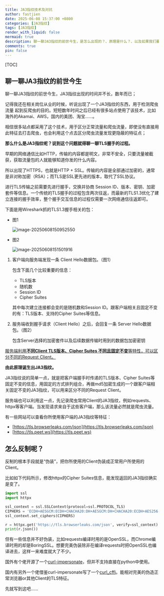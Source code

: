 ```yaml
---
title: JA3指纹技术及对抗
author: fastjien
date: 2025-06-08 15:37:00 +0800
categories: [JA3指纹]
tags: [JA3指纹]
render_with_liquid: false
mermaid: true
description: 聊一聊JA3指纹的前世今生，是怎么出现的？、原理是什么？、以及如果我们要对抗该怎么做？
comments: true
pin: false
---
```


[TOC]

## 聊一聊JA3指纹的前世今生

聊一聊JA3指纹的前世今生，JA3指纹出现的时间并不长，数年而已；

记得我还在相关岗位从业的时候，听说出现了一个JA3指纹的东西，用于检测爬虫流量 起到反爬虫的目的。短短数年时间之后已经有很多站点使用了该技术，比如海外的Akamai、AWS，国内的美团、淘宝……。

相信很多站点都采用了这个技术，用于区分正常流量和爬虫流量，即使没有直接用此特征去打击爬虫，也会利用这个点去区分爬虫流量发现更隐蔽的特征点；

**那么什么是JA3指纹呢？说到这个问题就得聊一聊TLS握手的过程。**

早期的网络通信比如HTTP，传输的内容都是明文，非常不安全，只要流量被截获，获取流量包的人就能够知道你发的什么内容。

所以出现了HTTPS，也就是HTTP + SSL。传输的内容是全部通过加密的，通常是非对称加密（RSA）；而TLS是SSL更先进的版本，取代了SSL协议。

进行TLS传输之前需要先进行握手，交换并协商 Session ID、版本、密钥、加密套件等信息。一个传统的TLS握手的过程包含两次往返，而最新的TLS1.3优化了建立连接的握手效率，整个握手交互信息的过程仅需要一次网络通信往返即可。

下面是用Wireshark抓的TLS1.3握手相关的包：

* 图1

  ![image-20250608150952550](https://joe-data.oss-cn-hangzhou.aliyuncs.com/uPic/2025-06-08/image-20250608150952550.png)

* 图2

  ![image-20250608151501916](https://joe-data.oss-cn-hangzhou.aliyuncs.com/uPic/2025-06-08/image-20250608151501916.png)

1. 客户端向服务端发现一条 Client Hello数据包。（图1）

   包含下面几个比较重要的信息：

   * TLS版本
   * 随机数
   * Session ID
   * Cipher Suites

   其中每次建立连接都会变的是随机数和Session ID。跟客户端相关且固定不变的有：TLS版本、支持的Cipher Suites等信息。

2. 服务端收到握手请求（Client Hello）之后，会回复一条 Server Hello数据包。（图2）

   包含Server选择的加密套件以及后续数据传输时用到的数据包加密密钥

<u>服务端利用**不同Client TLS版本、Cipher Suites 不同且固定不变**等特性，可以区分不同的Request Client。</u>

**由此原理诞生出JA3指纹。**

JA3指纹说的简单一点，就是把客户端握手时传递的TLS版本、Cipher Suites等固定不变的信息，用固定的方式排列组合，再做md5加密生成的一个跟客户端相关固定不变的JA3指纹，可以用来区分不同的Request Client。

服务端也可以利用这一点，先记录爬虫常用Client的JA3指纹，例如requests、httpx等客户端。当发现请求来自于这些客户端，那么该流量必然就是爬虫流量。

有一些网站可以查看你所使用客户端的JA3指纹等特征：

* [https://tls.browserleaks.com/json](https://tls.browserleaks.com/json)
* [https://tls.peet.ws](https://tls.peet.ws)



## 怎么反制呢？

反制的根本手段就是“伪装”，把你所使用的Client伪装成正常用户所使用的Client。

比如如下代码所示，修改httpx的Cipher Suites信息，能发现返回的JA3指纹确实是变了。

```python
import ssl
import httpx

ssl_context = ssl.SSLContext(protocol=ssl.PROTOCOL_TLS)
CIPHERS = 'ECDH+AESGCM:ECDH+CHACHA20:DH+AESGCM:DH+CHACHA20:ECDH+AES256:DH+AES256:ECDH+AES128:DH+AES:ECDH+HIGH:DH+HIGH:RSA+AESGCM:RSA+AES:RSA+HIGH'
ssl_context.set_ciphers(CIPHERS)

r = httpx.get('https://tls.browserleaks.com/json', verify=ssl_context)
print(r.json())
```

但有一些信息并不好伪装，比如requests编译时用的是OpenSSL，而Chrome编译时用的却是BoringSSL。想要完美伪装除非在编译requests时把OpenSSL也编译进去，这样一来难度就大了不少。

国外有个佬开源了一个[curl-impersonate](https://github.com/lwthiker/curl-impersonate)，但并不支持直接在python中使用。

国内有另外一个佬借鉴curl-impersonate写了一个[curl_cffi](https://github.com/lexiforest/curl_cffi)。能相对完美的伪造正常浏览器or其他Client的TLS特征。

先就写到这吧……





